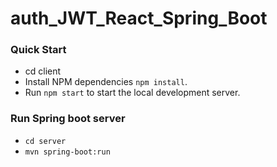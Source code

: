 # auth_JWT_React_Spring_Boot


### Quick Start

* cd client
* Install NPM dependencies `npm install`.
* Run `npm start` to start the local development server.



### Run Spring boot server

* `cd server`
* `mvn spring-boot:run`
